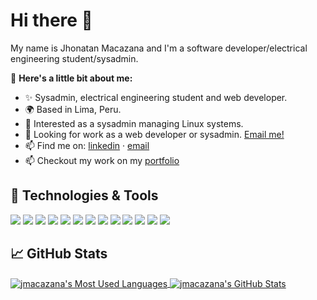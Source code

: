 # Hi there 👋

<!--
**jhonatanmacazana/jhonatanmacazana** is a ✨ _special_ ✨ repository because its `README.md` (this file) appears on your GitHub profile.

Here are some ideas to get you started:

- 🔭 I’m currently working on ...
- 🌱 I’m currently learning ...
- 👯 I’m looking to collaborate on ...
- 🤔 I’m looking for help with ...
- 💬 Ask me about ...
- 📫 How to reach me: ...
- 😄 Pronouns: ...
- ⚡ Fun fact: ...
-->

My name is Jhonatan Macazana and I'm a software developer/electrical engineering student/sysadmin.

👋 **Here's a little bit about me:**

- ✨ Sysadmin, electrical engineering student and web developer.
- 🌍 Based in Lima, Peru.
- 💼 Interested as a sysadmin managing Linux systems.
- 🎯 Looking for work as a web developer or sysadmin. [Email me!][4]
- 📫 Find me on: [linkedin][3] · [email][4]
- 📫 Checkout my work on my [portfolio][1]


## 🔧 Technologies & Tools
![](https://img.shields.io/badge/OS-Linux-informational?style=flat&logo=linux&logoColor=white&color=2bbc8a)
![](https://img.shields.io/badge/Editor-VSCode-informational?style=flat&logo=visual-studio-code&logoColor=white&color=2bbc8a)
![](https://img.shields.io/badge/Code-TypeScript-informational?style=flat&logo=typescript&logoColor=white&color=2bbc8a)
![](https://img.shields.io/badge/Code-JavaScript-informational?style=flat&logo=javascript&logoColor=white&color=2bbc8a)
![](https://img.shields.io/badge/Code-Python-informational?style=flat&logo=python&logoColor=white&color=2bbc8a)
![](https://img.shields.io/badge/Code-Golang-informational?style=flat&logo=go&logoColor=white&color=2bbc8a)
![](https://img.shields.io/badge/Code-Make-informational?style=flat&logo=cmake&logoColor=white&color=2bbc8a)
![](https://img.shields.io/badge/Code-Vue-informational?style=flat&logo=vue.js&logoColor=white&color=2bbc8a)
![](https://img.shields.io/badge/Shell-Bash-informational?style=flat&logo=gnu-bash&logoColor=white&color=2bbc8a)
![](https://img.shields.io/badge/Tools-PostgreSQL-informational?style=flat&logo=postgresql&logoColor=white&color=2bbc8a)
![](https://img.shields.io/badge/Tools-Docker-informational?style=flat&logo=docker&logoColor=white&color=2bbc8a)
![](https://img.shields.io/badge/Tools-Kubernetes-informational?style=flat&logo=kubernetes&logoColor=white&color=2bbc8a)
![](https://img.shields.io/badge/Cloud-Digital_Ocean-informational?style=flat&logo=digitalocean&logoColor=white&color=2bbc8a)

## &#x1f4c8; GitHub Stats

<a href="https://github.com/jhonatanmacazana">
  <img align="center" src="https://github-readme-stats.vercel.app/api/top-langs/?username=jhonatanmacazana&hide=java,jupyter%20notebook&title_color=ffffff&text_color=c9cacc&icon_color=2bbc8a&bg_color=1d1f21" alt="jmacazana's Most Used Languages"/>
</a>

<a href="https://github.com/jhonatanmacazana">
  <img align="center" src="https://github-readme-stats.vercel.app/api?username=jhonatanmacazana&show_icons=true&line_height=27&count_private=true&title_color=ffffff&text_color=c9cacc&icon_color=2bbc8a&bg_color=1d1f21" alt="jmacazana's GitHub Stats" />
</a>

<!-- links to your social media accounts -->

[1]: https://jmacazana.com
[2]: https://github.com/jhonatanmacazana
[3]: https://www.linkedin.com/in/jhonatanmacazana
[4]: mailto:jhonatan.macazana1@gmail.com
